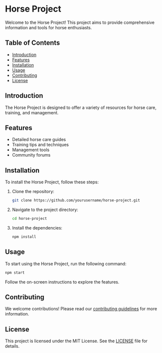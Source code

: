 # Horse Project

Welcome to the Horse Project! This project aims to provide comprehensive information and tools for horse enthusiasts.

## Table of Contents
- [Introduction](#introduction)
- [Features](#features)
- [Installation](#installation)
- [Usage](#usage)
- [Contributing](#contributing)
- [License](#license)

## Introduction
The Horse Project is designed to offer a variety of resources for horse care, training, and management.

## Features
- Detailed horse care guides
- Training tips and techniques
- Management tools
- Community forums

## Installation
To install the Horse Project, follow these steps:
1. Clone the repository:
    ```bash
    git clone https://github.com/yourusername/horse-project.git
    ```
2. Navigate to the project directory:
    ```bash
    cd horse-project
    ```
3. Install the dependencies:
    ```bash
    npm install
    ```

## Usage
To start using the Horse Project, run the following command:
```bash
npm start
```
Follow the on-screen instructions to explore the features.

## Contributing
We welcome contributions! Please read our [contributing guidelines](CONTRIBUTING.md) for more information.

## License
This project is licensed under the MIT License. See the [LICENSE](LICENSE) file for details.

